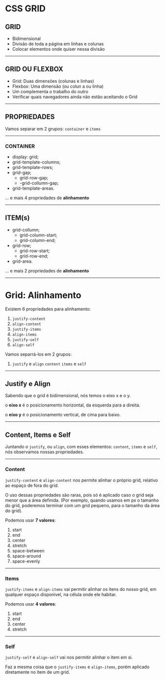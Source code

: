 # CSS GRID

## GRID

- Bidimensional
- Divisão de toda a página em linhas e colunas
- Colocar elementos onde quiser nessa divisão

---

## GRID OU FLEXBOX

- Grid: Duas dimensões (colunas e linhas)
- Flexbox: Uma dimensão (ou colun a ou linha)
- Um complementa o trabalho do outro
- Verificar quais navegadores ainda não estão aceitando o Grid

---

## PROPRIEDADES

Vamos separar em 2 grupos:
`container` e `items`

---

### CONTAINER

- display: grid;
- grid-template-columns;
- grid-template-rows;
- grid-gap;
    - grid-row-gap;
    - -grid-collumn-gap;
- grid-template-areas.

... e mais 4 propriedades de **alinhamento**

---

## ITEM(s)

- grid-collumn;
    - grid-column-start;
    - grid-column-end;
- grid-row;
    - grid-row-start;
    - grid-row-end;
- grid-area.

... e mais 2 propriedades de **alinhamento**

---

# Grid: Alinhamento

Existem 6 propriedades para alinhamento:
1. `justify-content`
2. `align-content`
3. `justify-items`
4. `align-items`
5. `justify-self`
6. `align-self`

Vamos separrá-los em 2 grupos:
1. `justify` e `align`
   `content`   `items` e `self`

---

## Justify e Align

Sabendo que o grid é bidimensional, nós temos o eixo x e o y.

o **eixo x** é o posicionamento horizontal, da esquerda para a direita.

o **eixo y** é o posicionamento vertical, de cima para baixo.

---

## Content, Items e Self

Juntando o `justify`, ou `align`, com esses elementos: `content`, `items` e `self`, nós observamos nossas propriedades.

---

### Content

`justify-content` e `align-content` nos permite alinhar o próprio grid, relativo ao espaço de fora do grid.
 
O uso dessas propriedades são raras, pois só é aplicado caso o grid seja menor que a área definida. (Por exemplo, quando usamos em px o tamanho do grid, poderemos terminar com um grid pequeno, para o tamanho da área do grid).

Podemos usar **7 valores**:

1. start
2. end
3. center
4. stretch
5. space-between
6. space-around
7. space-evenly

---

### Items

`justify-items` e `align-items` vai permitir alinhar os ítens do nosso grid, em qualquer espaço disponível, na célula onde ele habitar.

Podemos usar **4 valores**:
1. start
2. end
3. center
4. stretch

---

### Self

`justify-self` e `align-self` vai nos permitir alinhar o ítem em si.

Faz a mesma coisa que o `justify-items` e `align-items`, porém aplicado diretamente no ítem de um grid.